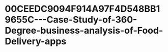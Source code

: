 # 00CEEDC9094F914A97F4D548BB19655C---Case-Study-of-360-Degree-business-analysis-of-Food-Delivery-apps